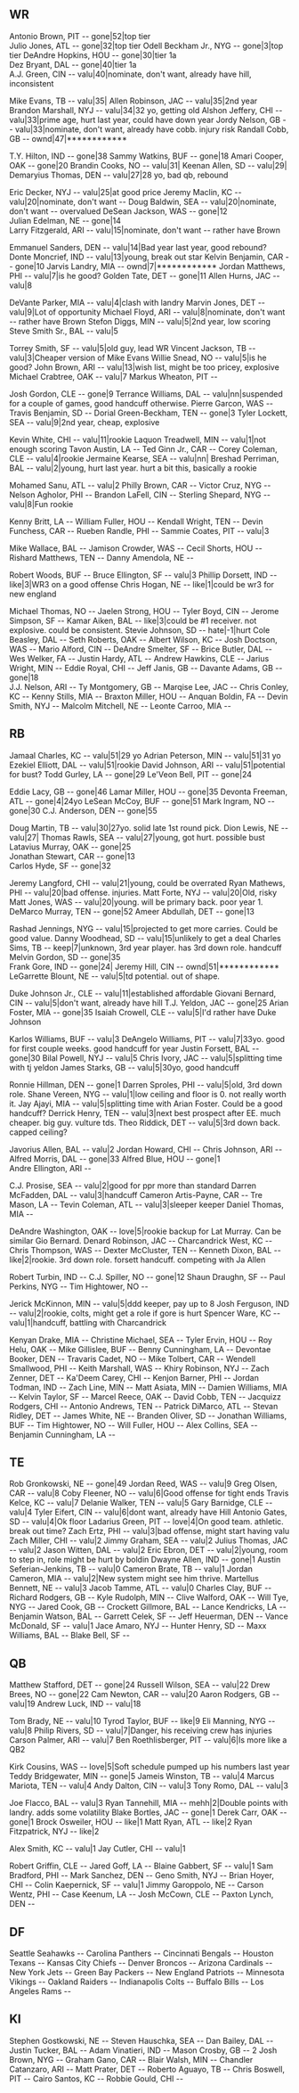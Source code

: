 WR
---------------------------------------------------------
Antonio Brown, PIT        -- gone|52|top tier           
Julio Jones, ATL          -- gone|32|top tier
Odell Beckham Jr., NYG    -- gone|3|top tier
DeAndre Hopkins, HOU      -- gone|30|tier 1a                    
Dez Bryant, DAL           -- gone|40|tier 1a             
A.J. Green, CIN           -- valu|40|nominate, don't want, already have hill,  inconsistent

Mike Evans, TB            -- valu|35|
Allen Robinson, JAC       -- valu|35|2nd year
Brandon Marshall, NYJ     -- valu|34|32 yo, getting old
Alshon Jeffery, CHI       -- valu|33|prime age, hurt last year, could have down year
Jordy Nelson, GB          -- valu|33|nominate, don't want, already have cobb. injury risk
Randall Cobb, GB          -- ownd|47|************

T.Y. Hilton, IND          -- gone|38
Sammy Watkins, BUF        -- gone|18
Amari Cooper, OAK         -- gone|20
Brandin Cooks, NO         -- valu|31|
Keenan Allen, SD          -- valu|29|
Demaryius Thomas, DEN     -- valu|27|28 yo, bad qb, rebound

Eric Decker, NYJ          -- valu|25|at good price
Jeremy Maclin, KC         -- valu|20|nominate, don't want --
Doug Baldwin, SEA         -- valu|20|nominate, don't want -- overvalued
DeSean Jackson, WAS       -- gone|12                     
Julian Edelman, NE        -- gone|14                     
Larry Fitzgerald, ARI     -- valu|15|nominate, don't want -- rather have Brown

Emmanuel Sanders, DEN     -- valu|14|Bad year last year, good rebound?
Donte Moncrief, IND       -- valu|13|young, break out star
Kelvin Benjamin, CAR      -- gone|10
Jarvis Landry, MIA        -- ownd|7|************
Jordan Matthews, PHI      -- valu|7|is he good?
Golden Tate, DET          -- gone|11
Allen Hurns, JAC          -- valu|8

DeVante Parker, MIA       -- valu|4|clash with landry
Marvin Jones, DET         -- valu|9|Lot of opportunity
Michael Floyd, ARI        -- valu|8|nominate, don't want -- rather have Brown
Stefon Diggs, MIN         -- valu|5|2nd year, low scoring
Steve Smith Sr., BAL      -- valu|5

Torrey Smith, SF          -- valu|5|old guy, lead WR
Vincent Jackson, TB       -- valu|3|Cheaper version of Mike Evans
Willie Snead, NO          -- valu|5|is he good?
John Brown, ARI           -- valu|13|wish list, might be too pricey, explosive
Michael Crabtree, OAK     -- valu|7
Markus Wheaton, PIT       --

Josh Gordon, CLE          -- gone|9
Terrance Williams, DAL    -- valu|nn|suspended for a couple of games, good handcuff otherwise.
Pierre Garcon, WAS        --
Travis Benjamin, SD       --
Dorial Green-Beckham, TEN -- gone|3
Tyler Lockett, SEA        -- valu|9|2nd year, cheap, explosive

Kevin White, CHI          -- valu|11|rookie
Laquon Treadwell, MIN     -- valu|1|not enough scoring
Tavon Austin, LA          --
Ted Ginn Jr., CAR         --
Corey Coleman, CLE        -- valu|4|rookie
Jermaine Kearse, SEA      -- valu|nn|
Breshad Perriman, BAL     -- valu|2|young, hurt last year. hurt a bit this, basically a rookie

Mohamed Sanu, ATL         -- valu|2
Philly Brown, CAR         -- 
Victor Cruz, NYG          --
Nelson Agholor, PHI       --
Brandon LaFell, CIN       --
Sterling Shepard, NYG     -- valu|8|Fun rookie

Kenny Britt, LA           --
William Fuller, HOU       --
Kendall Wright, TEN       --
Devin Funchess, CAR       --
Rueben Randle, PHI        --
Sammie Coates, PIT        -- valu|3

Mike Wallace, BAL         --
Jamison Crowder, WAS      --
Cecil Shorts, HOU         --
Rishard Matthews, TEN     --
Danny Amendola, NE        --

Robert Woods, BUF         --
Bruce Ellington, SF       -- valu|3
Phillip Dorsett, IND      -- like|3|WR3 on a good offense
Chris Hogan, NE           -- like|1|could be wr3 for new england

Michael Thomas, NO        --
Jaelen Strong, HOU        --
Tyler Boyd, CIN           --
Jerome Simpson, SF        --
Kamar Aiken, BAL          -- like|3|could be #1 receiver. not explosive. could be consistent.
Stevie Johnson, SD        -- hate|-1|hurt
Cole Beasley, DAL         --
Seth Roberts, OAK         --
Albert Wilson, KC         --
Josh Doctson, WAS         --
Mario Alford, CIN         --
DeAndre Smelter, SF       --
Brice Butler, DAL         --
Wes Welker, FA            --
Justin Hardy, ATL         --
Andrew Hawkins, CLE       --
Jarius Wright, MIN        --
Eddie Royal, CHI          --
Jeff Janis, GB            --
Davante Adams, GB         -- gone|18                     
J.J. Nelson, ARI          --
Ty Montgomery, GB         --
Marqise Lee, JAC          --
Chris Conley, KC          --
Kenny Stills, MIA         --
Braxton Miller, HOU       --
Anquan Boldin, FA         --
Devin Smith, NYJ          --
Malcolm Mitchell, NE      --
Leonte Carroo, MIA        --

RB
---------------------------------------------------------
Jamaal Charles, KC        -- valu|51|29 yo
Adrian Peterson, MIN      -- valu|51|31 yo
Ezekiel Elliott, DAL      -- valu|51|rookie
David Johnson, ARI        -- valu|51|potential for bust? 
Todd Gurley, LA           -- gone|29
Le'Veon Bell, PIT         -- gone|24

Eddie Lacy, GB            -- gone|46
Lamar Miller, HOU         -- gone|35
Devonta Freeman, ATL      -- gone|4|24yo
LeSean McCoy, BUF         -- gone|51
Mark Ingram, NO           -- gone|30
C.J. Anderson, DEN        -- gone|55

Doug Martin, TB           -- valu|30|27yo. solid late 1st round pick.
Dion Lewis, NE            -- valu|27|
Thomas Rawls, SEA         -- valu|27|young, got hurt. possible bust
Latavius Murray, OAK      -- gone|25                     
Jonathan Stewart, CAR     -- gone|13                     
Carlos Hyde, SF           -- gone|32

Jeremy Langford, CHI      -- valu|21|young, could be overrated
Ryan Mathews, PHI         -- valu|20|bad offense. injuries.
Matt Forte, NYJ           -- valu|20|Old, risky
Matt Jones, WAS           -- valu|20|young. will be primary back. poor year 1.
DeMarco Murray, TEN       -- gone|52
Ameer Abdullah, DET       -- gone|13

Rashad Jennings, NYG      -- valu|15|projected to get more carries. Could be good value.
Danny Woodhead, SD        -- valu|15|unlikely to get a deal
Charles Sims, TB          -- keep|7|unknown, 3rd year player. has 3rd down role. handcuff
Melvin Gordon, SD         -- gone|35                     
Frank Gore, IND           -- gone|24|
Jeremy Hill, CIN          -- ownd|51|************
LeGarrette Blount, NE     -- valu|5|td potential. out of shape.

Duke Johnson Jr., CLE     -- valu|11|established affordable
Giovani Bernard, CIN      -- valu|5|don't want, already have hill
T.J. Yeldon, JAC          -- gone|25
Arian Foster, MIA         -- gone|35
Isaiah Crowell, CLE       -- valu|5|I'd rather have Duke Johnson

Karlos Williams, BUF      -- valu|3
DeAngelo Williams, PIT    -- valu|7|33yo. good for first couple weeks. good handcuff for year
Justin Forsett, BAL       -- gone|30
Bilal Powell, NYJ         -- valu|5
Chris Ivory, JAC          -- valu|5|splitting time with tj yeldon
James Starks, GB          -- valu|5|30yo, good handcuff

Ronnie Hillman, DEN       -- gone|1
Darren Sproles, PHI       -- valu|5|old, 3rd down role.
Shane Vereen, NYG         -- valu|1|low ceiling and floor is 0. not really worth it.
Jay Ajayi, MIA            -- valu|5|splitting time with Arian Foster. Could be a good handcuff?
Derrick Henry, TEN        -- valu|3|next best prospect after EE. much cheaper. big guy. vulture tds.
Theo Riddick, DET         -- valu|5|3rd down back. capped ceiling?

Javorius Allen, BAL       -- valu|2
Jordan Howard, CHI        --
Chris Johnson, ARI        --
Alfred Morris, DAL        -- gone|33
Alfred Blue, HOU          -- gone|1                     
Andre Ellington, ARI      --

C.J. Prosise, SEA         -- valu|2|good for ppr more than standard
Darren McFadden, DAL      -- valu|3|handcuff
Cameron Artis-Payne, CAR  --
Tre Mason, LA             --
Tevin Coleman, ATL        -- valu|3|sleeper keeper
Daniel Thomas, MIA        -- 

DeAndre Washington, OAK   -- love|5|rookie backup for Lat Murray. Can be similar Gio Bernard.
Denard Robinson, JAC      -- 
Charcandrick West, KC     --
Chris Thompson, WAS       --
Dexter McCluster, TEN     --
Kenneth Dixon, BAL        -- like|2|rookie. 3rd down role. forsett handcuff. competing with Ja Allen

Robert Turbin, IND        --
C.J. Spiller, NO          -- gone|12
Shaun Draughn, SF         --
Paul Perkins, NYG         --
Tim Hightower, NO             --

Jerick McKinnon, MIN      -- valu|5|ddd keeper, pay up to 8
Josh Ferguson, IND        -- valu|2|rookie, colts, might get a role if gore is hurt
Spencer Ware, KC          -- valu|1|handcuff, battling with Charcandrick


Kenyan Drake, MIA         --
Christine Michael, SEA    --
Tyler Ervin, HOU          --
Roy Helu, OAK             --
Mike Gillislee, BUF       --
Benny Cunningham, LA      --
Devontae Booker, DEN      --
Travaris Cadet, NO        --
Mike Tolbert, CAR         --
Wendell Smallwood, PHI    --
Keith Marshall, WAS       --
Khiry Robinson, NYJ       --
Zach Zenner, DET          --
Ka'Deem Carey, CHI        --
Kenjon Barner, PHI        --
Jordan Todman, IND        --
Zach Line, MIN            --
Matt Asiata, MIN          --
Damien Williams, MIA      --
Kelvin Taylor, SF         --
Marcel Reece, OAK         --
David Cobb, TEN           --
Jacquizz Rodgers, CHI     --
Antonio Andrews, TEN      --
Patrick DiMarco, ATL      --
Stevan Ridley, DET        --
James White, NE           --
Branden Oliver, SD        --
Jonathan Williams, BUF    --
Tim Hightower, NO         --
Will Fuller, HOU          --
Alex Collins, SEA         --
Benjamin Cunningham, LA   --

TE
---------------------------------------------------------
Rob Gronkowski, NE        -- gone|49
Jordan Reed, WAS          -- valu|9
Greg Olsen, CAR           -- valu|8
Coby Fleener, NO          -- valu|6|Good offense for tight ends
Travis Kelce, KC          -- valu|7
Delanie Walker, TEN       -- valu|5
Gary Barnidge, CLE        -- valu|4
Tyler Eifert, CIN         -- valu|6|dont want, already have Hill
Antonio Gates, SD         -- valu|4|Ok floor
Ladarius Green, PIT       -- love|4|On good team. athletic. break out time? 
Zach Ertz, PHI            -- valu|3|bad offense, might start having valu
Zach Miller, CHI          -- valu|2
Jimmy Graham, SEA         -- valu|2
Julius Thomas, JAC        -- valu|2
Jason Witten, DAL         -- valu|2
Eric Ebron, DET           -- valu|2|young, room to step in, role might be hurt by boldin
Dwayne Allen, IND         -- gone|1
Austin Seferian-Jenkins, TB -- valu|0
Cameron Brate, TB         -- valu|1
Jordan Cameron, MIA       -- valu|2|New system might see him thrive.
Martellus Bennett, NE     -- valu|3
Jacob Tamme, ATL          -- valu|0
Charles Clay, BUF         --
Richard Rodgers, GB       --
Kyle Rudolph, MIN         --
Clive Walford, OAK        --
Will Tye, NYG             --
Jared Cook, GB            --
Crockett Gillmore, BAL    --
Lance Kendricks, LA       --
Benjamin Watson, BAL      --
Garrett Celek, SF         --
Jeff Heuerman, DEN        --
Vance McDonald, SF        -- valu|1
Jace Amaro, NYJ           --
Hunter Henry, SD          --
Maxx Williams, BAL        --
Blake Bell, SF            --

QB
---------------------------------------------------------
Matthew Stafford, DET     -- gone|24
Russell Wilson, SEA       -- valu|22
Drew Brees, NO            -- gone|22
Cam Newton, CAR           -- valu|20
Aaron Rodgers, GB         -- valu|19
Andrew Luck, IND          -- valu|18

Tom Brady, NE             -- valu|10
Tyrod Taylor, BUF         -- like|9
Eli Manning, NYG          -- valu|8
Philip Rivers, SD         -- valu|7|Danger, his receiving crew has injuries
Carson Palmer, ARI        -- valu|7
Ben Roethlisberger, PIT   -- valu|6|Is more like a QB2

Kirk Cousins, WAS         -- love|5|Soft schedule pumped up his numbers last year
Teddy Bridgewater, MIN    -- gone|5
Jameis Winston, TB        -- valu|4
Marcus Mariota, TEN       -- valu|4
Andy Dalton, CIN          -- valu|3
Tony Romo, DAL            -- valu|3

Joe Flacco, BAL           -- valu|3
Ryan Tannehill, MIA       -- mehh|2|Double points with landry. adds some volatility
Blake Bortles, JAC        -- gone|1
Derek Carr, OAK           -- gone|1
Brock Osweiler, HOU       -- like|1
Matt Ryan, ATL            -- like|2
Ryan Fitzpatrick, NYJ     -- like|2

Alex Smith, KC            -- valu|1
Jay Cutler, CHI           -- valu|1

Robert Griffin, CLE       --
Jared Goff, LA            --
Blaine Gabbert, SF        -- valu|1
Sam Bradford, PHI         --
Mark Sanchez, DEN         --
Geno Smith, NYJ           --
Brian Hoyer, CHI          --
Colin Kaepernick, SF      -- valu|1
Jimmy Garoppolo, NE       --
Carson Wentz, PHI         --
Case Keenum, LA           --
Josh McCown, CLE          --
Paxton Lynch, DEN         --

DF
---------------------------------------------------------
Seattle Seahawks          --
Carolina Panthers         --
Cincinnati Bengals        --
Houston Texans            --
Kansas City Chiefs        --
Denver Broncos            --
Arizona Cardinals         --
New York Jets             --
Green Bay Packers         --
New England Patriots      --
Minnesota Vikings         --
Oakland Raiders           --
Indianapolis Colts        --
Buffalo Bills             --
Los Angeles Rams          --

KI
---------------------------------------------------------
Stephen Gostkowski, NE    --
Steven Hauschka, SEA      --
Dan Bailey, DAL           --
Justin Tucker, BAL        --
Adam Vinatieri, IND       --
Mason Crosby, GB          -- 2
Josh Brown, NYG           --
Graham Gano, CAR          --
Blair Walsh, MIN          --
Chandler Catanzaro, ARI   --
Matt Prater, DET          --
Roberto Aguayo, TB        --
Chris Boswell, PIT        --
Cairo Santos, KC          --
Robbie Gould, CHI         --

